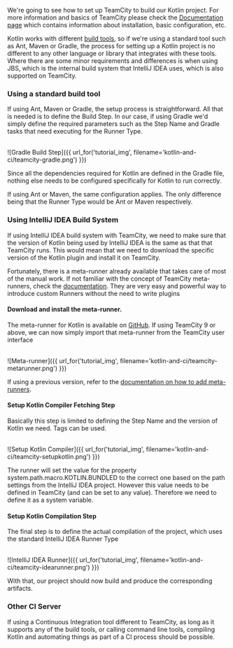 We're going to see how to set up TeamCity to build our Kotlin project. For more information and basics of TeamCity please check the [Documentation page](https://www.jetbrains.com/teamcity/documentation/)
which contains information about installation, basic configuration, etc.

Kotlin works with different [build tools](build-tools.html), so if we're using a standard tool such as Ant, Maven or Gradle, the process for setting up a Kotlin
project is no different to any other language or library that integrates with these tools. Where there are some minor requirements and differences is when using JBS, which
is the internal build system that IntelliJ IDEA uses, which is also supported on TeamCity.

### Using a standard build tool
If using Ant, Maven or Gradle, the setup process is straightforward. All that is needed is to define the Build Step. In our case, if using Gradle
we'd simply define the required parameters such as the Step Name and Gradle tasks that need executing for the Runner Type.

<br/>
![Gradle Build Step]({{ url_for('tutorial_img', filename='kotlin-and-ci/teamcity-gradle.png') }})
<br/>

Since all the dependencies required for Kotlin are defined in the Gradle file, nothing else needs to be configured specifically for Kotlin to run correctly.

If using Ant or Maven, the same configuration applies. The only difference being that the Runner Type would be Ant or Maven respectively.

### Using IntelliJ IDEA Build System
If using IntelliJ IDEA build system with TeamCity, we need to make sure that the version of Kotlin being used by IntelliJ IDEA is the same as that that TeamCity
runs. This would mean that we need to download the specific version of the Kotlin plugin and install it on TeamCity.

Fortunately, there is a meta-runner already available that takes care of most of the manual work. If not familiar with the concept of TeamCity meta-runners, check the
[documentation](https://confluence.jetbrains.com/display/TCD9/Working+with+Meta-Runner). They are very easy and powerful way to introduce custom Runners without the need to
write plugins

#### Download and install the meta-runner.
The meta-runner for Kotlin is available on [GitHub](https://github.com/jonnyzzz/Kotlin.TeamCity). If using TeamCity 9 or above, we can now simply import that meta-runner
from the TeamCity user interface

<br/>
![Meta-runner]({{ url_for('tutorial_img', filename='kotlin-and-ci/teamcity-metarunner.png') }})
<br/>

If using a previous version, refer to the [documentation on how to add meta-runners](https://confluence.jetbrains.com/display/TCD9/Working+with+Meta-Runner).

#### Setup Kotlin Compiler Fetching Step
Basically this step is limited to defining the Step Name and the version of Kotlin we need. Tags can be used.

<br/>
![Setup Kotlin Compiler]({{ url_for('tutorial_img', filename='kotlin-and-ci/teamcity-setupkotlin.png') }})
<br/>

The runner will set the value for the property system.path.macro.KOTLIN.BUNDLED to the correct one based on the path settings from the IntelliJ IDEA project. However
this value needs to be defined in TeamCity (and can be set to any value). Therefore we need to define it as a system variable.

#### Setup Kotlin Compilation Step
The final step is to define the actual compilation of the project, which uses the standard IntelliJ IDEA Runner Type

<br/>
![IntelliJ IDEA Runner]({{ url_for('tutorial_img', filename='kotlin-and-ci/teamcity-idearunner.png') }})
<br/>


With that, our project should now build and produce the corresponding artifacts.

### Other CI Server
If using a Continuous Integration tool different to TeamCity, as long as it supports any of the build tools, or calling command line tools, compiling Kotlin and automating things
as part of a CI process should be possible.


